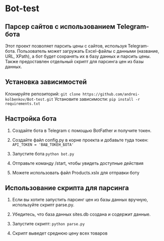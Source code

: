 # Bot-test

## Парсер сайтов с использованием Telegram-бота
 Этот проект позволяет парсить цены с сайтов, используя Telegram-бота. 
 Пользователь может загружать Excel-файлы с данными (название, URL, XPath), а бот будет сохранять их в базу данных и парсить цены. 
 Также предоставлен отдельный скрипт для парсинга цен из базы данных.

## Установка зависимостей

Клонируйте репозиторий:
```git clone https://github.com/andrei-kolbenkov/Bot-test.git```
Установите зависимости:
```pip install -r requirements.txt```

## Настройка бота
1. Создайте бота в Telegram с помощью BotFather и получите токен.

2. Создайте файл config.py в корне проекта и добавьте туда токен:
```API_TOKEN = 'ВАШ_ТОКЕН_БОТА'```
3. Запустите бота 
```python bot.py```
4. Отправьте команду /start, чтобы увидеть доступные действия
5. Можете использовать файл Products.xslx для отправки боту

## Использование скрипта для парсинга
1. Если вы хотите запустить парсинг цен из базы данных вручную, используйте скрипт parse.py.
2. Убедитесь, что база данных sites.db создана и содержит данные.

3. Запустите скрипт:
```python parse.py```
4. Скрипт выведет среднюю цену всех товаров


 